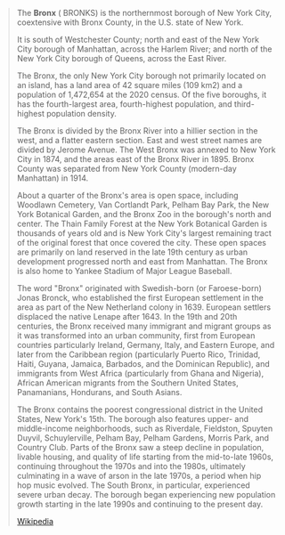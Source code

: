 

> The **Bronx** ( BRONKS) is the northernmost borough of New York City, 
> coextensive with Bronx County, in the U.S. state of New York. 
> 
> It is south of Westchester County; 
> north and east of the New York City borough of Manhattan, across the Harlem River; 
> and north of the New York City borough of Queens, across the East River. 
> 
> The Bronx, the only New York City borough not primarily located on an island, 
> has a land area of 42 square miles (109 km2) and a population of 1,472,654 at the 2020 census. 
> Of the five boroughs, it has the fourth-largest area, fourth-highest population, 
> and third-highest population density.
>
> The Bronx is divided by the Bronx River into a hillier section in the west, and a flatter eastern section. 
> East and west street names are divided by Jerome Avenue. 
> The West Bronx was annexed to New York City in 1874, and the areas east of the Bronx River in 1895. 
> Bronx County was separated from New York County (modern-day Manhattan) in 1914. 
> 
> About a quarter of the Bronx's area is open space, including Woodlawn Cemetery, Van Cortlandt Park, Pelham Bay Park, the New York Botanical Garden, and the Bronx Zoo in the borough's north and center. The Thain Family Forest at the New York Botanical Garden is thousands of years old and is New York City's largest remaining tract of the original forest that once covered the city. These open spaces are primarily on land reserved in the late 19th century as urban development progressed north and east from Manhattan.  The Bronx is also home to Yankee Stadium of Major League Baseball.
>
> The word "Bronx" originated with Swedish-born (or Faroese-born) Jonas Bronck, who established the first European settlement in the area as part of the New Netherland colony in 1639. European settlers displaced the native Lenape after 1643. In the 19th and 20th centuries, the Bronx received many immigrant and migrant groups as it was transformed into an urban community, first from European countries particularly Ireland, Germany, Italy, and Eastern Europe, and later from the Caribbean region (particularly Puerto Rico, Trinidad, Haiti, Guyana, Jamaica, Barbados, and the Dominican Republic), and immigrants from West Africa (particularly from Ghana and Nigeria), African American migrants from the Southern United States, Panamanians, Hondurans, and South Asians. 
>
> The Bronx contains the poorest congressional district in the United States, New York's 15th. The borough also features upper- and middle-income neighborhoods, such as Riverdale, Fieldston, Spuyten Duyvil, Schuylerville, Pelham Bay, Pelham Gardens, Morris Park, and Country Club. Parts of the Bronx saw a steep decline in population, livable housing, and quality of life starting from the mid-to-late 1960s, continuing throughout the 1970s and into the 1980s, ultimately culminating in a wave of arson in the late 1970s, a period when hip hop music evolved.  The South Bronx, in particular, experienced severe urban decay. The borough began experiencing new population growth starting in the late 1990s and continuing to the present day.
>
> [Wikipedia](https://en.wikipedia.org/wiki/The%20Bronx)

